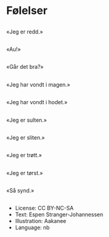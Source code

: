 # Følelser

##
«Jeg er redd.»

##
«Au!»

##
«Går det bra?»

##
«Jeg har vondt i magen.»

##
«Jeg har vondt i hodet.»

##
«Jeg er sulten.»

##
«Jeg er sliten.»

##
«Jeg er trøtt.»

##
«Jeg er tørst.»

##
«Så synd.»

##
* License: CC BY-NC-SA
* Text: Espen Stranger-Johannessen
* Illustration: Aakanee
* Language: nb
